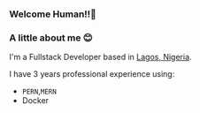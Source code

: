 ### Welcome Human!!👋

### A little about me 😊
I'm a Fullstack Developer based in [Lagos, Nigeria](https://www.google.com/maps/place/Lagos/@6.5479775,3.0037633,10z/data=!3m1!4b1!4m6!3m5!1s0x103b8b2ae68280c1:0xdc9e87a367c3d9cb!8m2!3d6.5243793!4d3.3792057!16zL20vMGxuZnk). 

I have 3 years professional experience using: 
  - `PERN`,`MERN`
  - Docker


<!--
**tdogubo/tdogubo** is a ✨ _special_ ✨ repository because its `README.md` (this file) appears on your GitHub profile.

Here are some ideas to get you started:

- 🔭 I’m currently working on ...
- 🌱 I’m currently learning ...
- 👯 I’m looking to collaborate on ...
- 🤔 I’m looking for help with ...
- 💬 Ask me about ...
- 📫 How to reach me: ...
- 😄 Pronouns: ...
- ⚡ Fun fact: ...
-->
